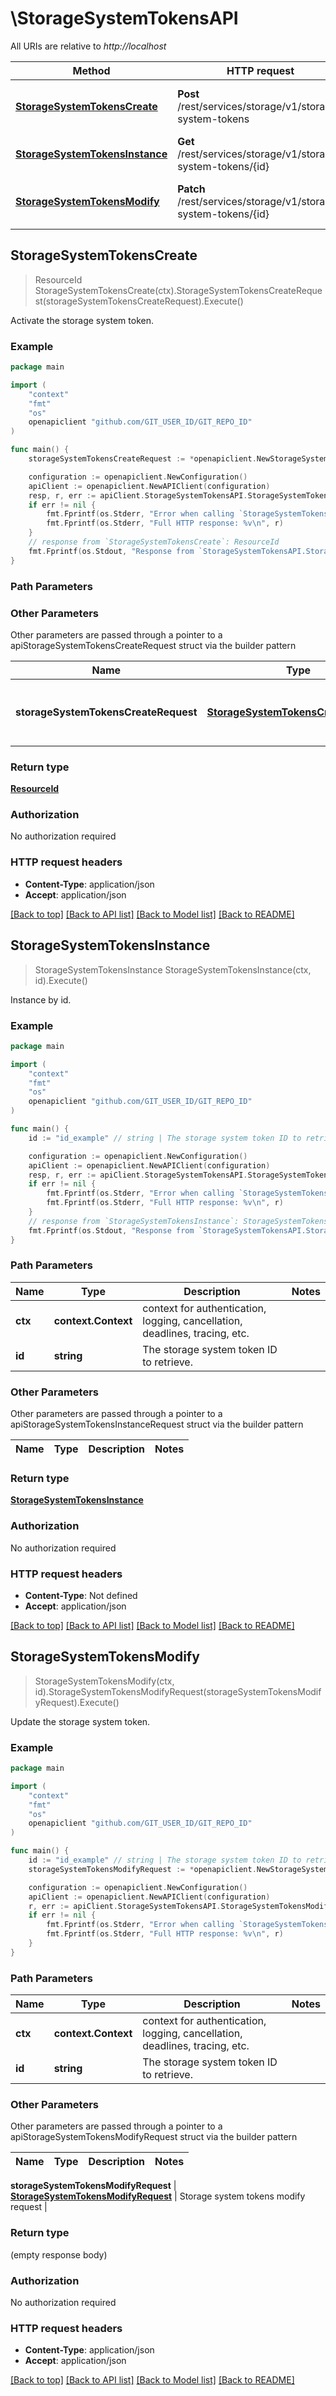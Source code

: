 # \StorageSystemTokensAPI

All URIs are relative to *http://localhost*

Method | HTTP request | Description
------------- | ------------- | -------------
[**StorageSystemTokensCreate**](StorageSystemTokensAPI.md#StorageSystemTokensCreate) | **Post** /rest/services/storage/v1/storage-system-tokens | Activate the storage system token.
[**StorageSystemTokensInstance**](StorageSystemTokensAPI.md#StorageSystemTokensInstance) | **Get** /rest/services/storage/v1/storage-system-tokens/{id} | Instance by id.
[**StorageSystemTokensModify**](StorageSystemTokensAPI.md#StorageSystemTokensModify) | **Patch** /rest/services/storage/v1/storage-system-tokens/{id} | Update the storage system token.



## StorageSystemTokensCreate

> ResourceId StorageSystemTokensCreate(ctx).StorageSystemTokensCreateRequest(storageSystemTokensCreateRequest).Execute()

Activate the storage system token.



### Example

```go
package main

import (
	"context"
	"fmt"
	"os"
	openapiclient "github.com/GIT_USER_ID/GIT_REPO_ID"
)

func main() {
	storageSystemTokensCreateRequest := *openapiclient.NewStorageSystemTokensCreateRequest(openapiclient.StorageProductEnum("POWERFLEX"), "SystemId_example", "AccessToken_example") // StorageSystemTokensCreateRequest | Storage system tokens create request (optional)

	configuration := openapiclient.NewConfiguration()
	apiClient := openapiclient.NewAPIClient(configuration)
	resp, r, err := apiClient.StorageSystemTokensAPI.StorageSystemTokensCreate(context.Background()).StorageSystemTokensCreateRequest(storageSystemTokensCreateRequest).Execute()
	if err != nil {
		fmt.Fprintf(os.Stderr, "Error when calling `StorageSystemTokensAPI.StorageSystemTokensCreate``: %v\n", err)
		fmt.Fprintf(os.Stderr, "Full HTTP response: %v\n", r)
	}
	// response from `StorageSystemTokensCreate`: ResourceId
	fmt.Fprintf(os.Stdout, "Response from `StorageSystemTokensAPI.StorageSystemTokensCreate`: %v\n", resp)
}
```

### Path Parameters



### Other Parameters

Other parameters are passed through a pointer to a apiStorageSystemTokensCreateRequest struct via the builder pattern


Name | Type | Description  | Notes
------------- | ------------- | ------------- | -------------
 **storageSystemTokensCreateRequest** | [**StorageSystemTokensCreateRequest**](StorageSystemTokensCreateRequest.md) | Storage system tokens create request | 

### Return type

[**ResourceId**](ResourceId.md)

### Authorization

No authorization required

### HTTP request headers

- **Content-Type**: application/json
- **Accept**: application/json

[[Back to top]](#) [[Back to API list]](../README.md#documentation-for-api-endpoints)
[[Back to Model list]](../README.md#documentation-for-models)
[[Back to README]](../README.md)


## StorageSystemTokensInstance

> StorageSystemTokensInstance StorageSystemTokensInstance(ctx, id).Execute()

Instance by id.



### Example

```go
package main

import (
	"context"
	"fmt"
	"os"
	openapiclient "github.com/GIT_USER_ID/GIT_REPO_ID"
)

func main() {
	id := "id_example" // string | The storage system token ID to retrieve.

	configuration := openapiclient.NewConfiguration()
	apiClient := openapiclient.NewAPIClient(configuration)
	resp, r, err := apiClient.StorageSystemTokensAPI.StorageSystemTokensInstance(context.Background(), id).Execute()
	if err != nil {
		fmt.Fprintf(os.Stderr, "Error when calling `StorageSystemTokensAPI.StorageSystemTokensInstance``: %v\n", err)
		fmt.Fprintf(os.Stderr, "Full HTTP response: %v\n", r)
	}
	// response from `StorageSystemTokensInstance`: StorageSystemTokensInstance
	fmt.Fprintf(os.Stdout, "Response from `StorageSystemTokensAPI.StorageSystemTokensInstance`: %v\n", resp)
}
```

### Path Parameters


Name | Type | Description  | Notes
------------- | ------------- | ------------- | -------------
**ctx** | **context.Context** | context for authentication, logging, cancellation, deadlines, tracing, etc.
**id** | **string** | The storage system token ID to retrieve. | 

### Other Parameters

Other parameters are passed through a pointer to a apiStorageSystemTokensInstanceRequest struct via the builder pattern


Name | Type | Description  | Notes
------------- | ------------- | ------------- | -------------


### Return type

[**StorageSystemTokensInstance**](StorageSystemTokensInstance.md)

### Authorization

No authorization required

### HTTP request headers

- **Content-Type**: Not defined
- **Accept**: application/json

[[Back to top]](#) [[Back to API list]](../README.md#documentation-for-api-endpoints)
[[Back to Model list]](../README.md#documentation-for-models)
[[Back to README]](../README.md)


## StorageSystemTokensModify

> StorageSystemTokensModify(ctx, id).StorageSystemTokensModifyRequest(storageSystemTokensModifyRequest).Execute()

Update the storage system token.



### Example

```go
package main

import (
	"context"
	"fmt"
	"os"
	openapiclient "github.com/GIT_USER_ID/GIT_REPO_ID"
)

func main() {
	id := "id_example" // string | The storage system token ID to retrieve.
	storageSystemTokensModifyRequest := *openapiclient.NewStorageSystemTokensModifyRequest("AccessToken_example") // StorageSystemTokensModifyRequest | Storage system tokens modify request (optional)

	configuration := openapiclient.NewConfiguration()
	apiClient := openapiclient.NewAPIClient(configuration)
	r, err := apiClient.StorageSystemTokensAPI.StorageSystemTokensModify(context.Background(), id).StorageSystemTokensModifyRequest(storageSystemTokensModifyRequest).Execute()
	if err != nil {
		fmt.Fprintf(os.Stderr, "Error when calling `StorageSystemTokensAPI.StorageSystemTokensModify``: %v\n", err)
		fmt.Fprintf(os.Stderr, "Full HTTP response: %v\n", r)
	}
}
```

### Path Parameters


Name | Type | Description  | Notes
------------- | ------------- | ------------- | -------------
**ctx** | **context.Context** | context for authentication, logging, cancellation, deadlines, tracing, etc.
**id** | **string** | The storage system token ID to retrieve. | 

### Other Parameters

Other parameters are passed through a pointer to a apiStorageSystemTokensModifyRequest struct via the builder pattern


Name | Type | Description  | Notes
------------- | ------------- | ------------- | -------------

 **storageSystemTokensModifyRequest** | [**StorageSystemTokensModifyRequest**](StorageSystemTokensModifyRequest.md) | Storage system tokens modify request | 

### Return type

 (empty response body)

### Authorization

No authorization required

### HTTP request headers

- **Content-Type**: application/json
- **Accept**: application/json

[[Back to top]](#) [[Back to API list]](../README.md#documentation-for-api-endpoints)
[[Back to Model list]](../README.md#documentation-for-models)
[[Back to README]](../README.md)

